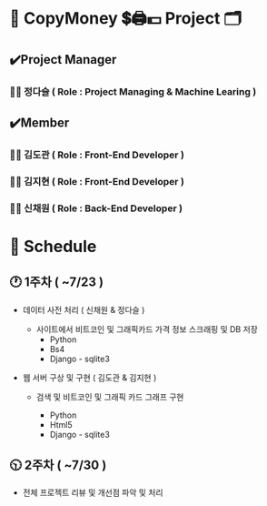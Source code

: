 



# 	📢 CopyMoney 💲🖨️💵   Project 🗂️



## 		✔️Project Manager

###							👨‍💼 정다슬 ( Role : Project Managing & Machine Learing )		

##  		✔️Member

### 						👨‍💼 김도관 ( Role : Front-End Developer )	

### 						👩‍💼 김지현 ( Role : Front-End Developer )

### 						👩‍💼 신채원 ( Role : Back-End Developer )



# 📅 Schedule

##		🕐 1주차 ( ~7/23 )

   - 데이터 사전 처리 ( 신채원 & 정다슬 )

        -	사이트에서 비트코인 및 그래픽카드 가격 정보 스크래핑 및 DB 저장
             -	Python
             -	Bs4
             -	Django - sqlite3

     

   - 웹 서버 구상 및 구현 ( 김도관 & 김지현 )

        - 검색 및 비트코인 및 그래픽 카드 그래프  구현

             -	Python
             -	Html5
             -	Django - sqlite3

          

## 		🕥 2주차 ( ~7/30 ) 

- 전체 프로젝트 리뷰 및 개선점 파악 및 처리






